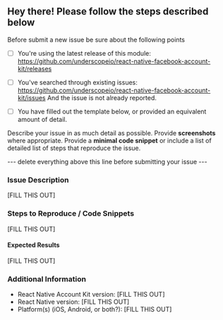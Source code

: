 ## Hey there! Please follow the steps described below

Before submit a new issue be sure about the following points

- [ ] You're using the latest release of this module: https://github.com/underscopeio/react-native-facebook-account-kit/releases

- [ ] You've searched through existing issues: https://github.com/underscopeio/react-native-facebook-account-kit/issues
      And the issue is not already reported.

- [ ] You have filled out the template below, or provided an equivalent amount of detail.

Describe your issue in as much detail as possible. Provide **screenshots** where appropriate. Provide a **minimal code snippet** or include a list of detailed list of steps that reproduce the issue.

--- delete everything above this line before submitting your issue ---

### Issue Description

[FILL THIS OUT]

### Steps to Reproduce / Code Snippets

[FILL THIS OUT]

#### Expected Results

[FILL THIS OUT]

### Additional Information

* React Native Account Kit version: [FILL THIS OUT]
* React Native version: [FILL THIS OUT]
* Platform(s) (iOS, Android, or both?): [FILL THIS OUT]
